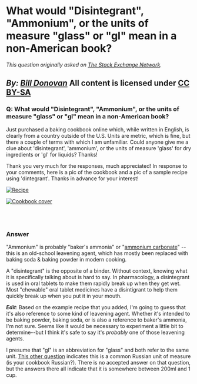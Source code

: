 # What would "Disintegrant", "Ammonium", or the units of measure "glass" or "gl" mean in a non-American book?

_This question originally asked on [The Stack Exchange Network](https://cooking.stackexchange.com/q/105027)._

_By: [Bill Donovan](https://cooking.stackexchange.com/u/80835)_
All content is licensed under [CC BY-SA](https://creativecommons.org/licenses/by-sa/4.0/)
<br>
--------------------------------------------
### Q: What would "Disintegrant", "Ammonium", or the units of measure "glass" or "gl" mean in a non-American book?
<p>Just purchased a baking cookbook online which, while written in English, is clearly from a country outside of the U.S. Units are metric, which is fine, but there a couple of terms with which I am unfamiliar. Could anyone give me a clue about 'disintegrant', 'ammonium', or the units of measure 'glass' for dry ingredients or 'gl' for liquids? Thanks!</p>

<p>Thank you very much for the responses, much appreciated!
In response to your comments, here is a pic of the cookbook and a pic of a sample recipe using 'dintegrant'.
Thanks in advance for your interest!</p>

<p><a href="https://i.sstatic.net/ZRjt7.jpg" rel="nofollow noreferrer"><img src="https://i.sstatic.net/ZRjt7.jpg" alt="Recipe"></a></p>

<p><a href="https://i.sstatic.net/1vHkR.jpg" rel="nofollow noreferrer"><img src="https://i.sstatic.net/1vHkR.jpg" alt="Cookbook cover"></a></p>

<br><br>
### Answer 
<p>"Ammonium" is probably "baker's ammonia" or "<a href="https://www.thespruceeats.com/ammonium-carbonate-hartshorn-hirschhornsalz-1446913" rel="nofollow noreferrer">ammonium carbonate</a>" -- this is an old-school leavening agent, which has mostly been replaced with baking soda &amp; baking powder in modern cooking.</p>

<p>A "disintegrant" is the opposite of a binder. Without context, knowing what it is specifically talking about is hard to say. In pharmacology, a disintegrant is used in oral tablets to make them rapidly break up when they get wet. Most "chewable" oral tablet medicines have a disintigrant to help them quickly break up when you put it in your mouth.</p>

<p><strong><em>Edit</em></strong>: Based on the example recipe that you added, I'm going to guess that it's also reference to some kind of leavening agent. Whether it's intended to be baking powder, baking soda, or is also a reference to baker's ammonia, I'm not sure. Seems like it would be necessary to experiment a little bit to determine--but I think it's safe to say it's <em>probably</em> one of those leavening agents. </p>

<p>I presume that "gl" is an abbreviation for "glass" and both refer to the same unit. <a href="https://cooking.stackexchange.com/questions/52159/exactly-how-much-is-one-glass-in-russian-recipes">This other question</a> indicates this is a common Russian unit of measure (is your cookbook Russian?). There is no accepted answer on that question, but the answers there all indicate that it is somewhere between 200ml and 1 cup. </p>

